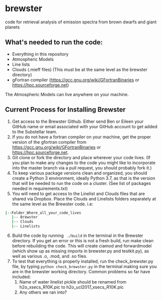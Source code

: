 # brewster
code for retrieval analysis of emission spectra from brown dwarfs and giant planets

## What's needed to run the code:
- Everything in this repository
- Atmospheric Models
- Line lists 
- Clouds (.mieff files) (This must be at the same level as the brewster directory)
- gFortran compiler (https://gcc.gnu.org/wiki/GFortranBinaries or https://hpc.sourceforge.net)
 
 The Atmospheric Models can live anywhere on your machine.

## Current Process for Installing Brewster
1. Get access to the Brewster Github. Either send Ben or Eileen your GitHub name or email associated with your GitHub account to get added to the Substellar team.
2. If you do not have a fortran compiler on your machine, get the proper version of the gfortran compiler from https://gcc.gnu.org/wiki/GFortranBinaries or https://hpc.sourceforge.net.
3. Git clone or fork the directory and place wherever your code lives. (If you plan to make any changes to the code you might like to incorporate into the master branch via a pull request, you should probably fork it.)
4. To keep various package versions clean and organized, you should create a Python 3 environment, ideally Python 3.7, as that is the version that will be needed to run the code on a cluster. (See list of packages needed in requirements.txt)
5. You will need to get access to the Linelist and Clouds files that are shared via Dropbox. Place the Clouds and Linelists folders separately at the same level as the Brewster code. i.e: 
```bash
|--Folder_Where_all_your_code_lives
   |-- Brewster
   |-- Clouds
   |-- Linelists
 ```
6. Build the code by running ``` ./build``` in the terminal in the Brewster directory. If you get an error or this is not a fresh build, run make clean before rebuilding the code. This will create ciamod and forwardmodel (which show up as missing imports in brewster.py and testkit.py), as well as various .o, .mod, and .so files.
7. To test that everything is properly installed, run the check_brewster.py file, by typing ```python check_brewster.py``` in the terminal making sure you are in the brewster working directory.
Common problems so far have included:
    1. Name of water linelist pickle should be renamed from h2o_xsecs_R10K.pic to  h2o_ucl2017_xsecs_R10K.pic
    2. Any others we ran into?
